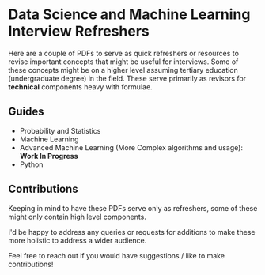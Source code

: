 # Data Science and Machine Learning Interview Refreshers

Here are a couple of PDFs to serve as quick refreshers or resources to revise important concepts that might be useful for interviews. Some of these concepts might be on a higher level assuming tertiary education (undergraduate degree) in the field. These serve primarily as revisors for **technical** components heavy with formulae.


## Guides

- Probability and Statistics
- Machine Learning
- Advanced Machine Learning (More Complex algorithms and usage): **Work In Progress**
- Python

## Contributions

Keeping in mind to have these PDFs serve only as refreshers, some of these might only contain high level components.

I'd be happy to address any queries or requests for additions to make these more holistic to address a wider audience.

Feel free to reach out if you would have suggestions / like to make contributions!
